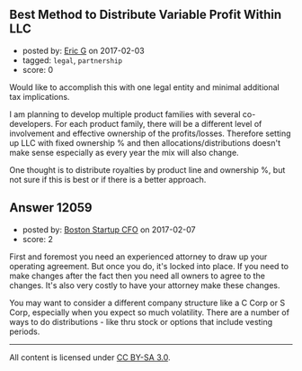 ## Best Method to Distribute Variable Profit Within LLC

- posted by: [Eric G](https://stackexchange.com/users/10174290/eric-g) on 2017-02-03
- tagged: `legal`, `partnership`
- score: 0

Would like to accomplish this with one legal entity and minimal additional tax implications. 

I am planning to develop multiple product families with several co-developers. For each product family, there will be a different level of involvement and effective ownership of the profits/losses. Therefore setting up LLC with fixed ownership % and then allocations/distributions doesn't make sense especially as every year the mix will also change. 

One thought is to distribute royalties by product line and ownership %, but not sure if this is best or if there is a better approach.


## Answer 12059

- posted by: [Boston Startup CFO](https://stackexchange.com/users/9992633/boston-startup-cfo) on 2017-02-07
- score: 2

First and foremost you need an experienced attorney to draw up your operating agreement.  But once you do, it's locked into place.  If you need to make changes after the fact then you need all owners to agree to the changes.  It's also very costly to have your attorney make these changes.

You may want to consider a different company structure like a C Corp or S Corp, especially when you expect so much volatility.  There are a number of ways to do distributions - like thru stock or options that include vesting periods.



---

All content is licensed under [CC BY-SA 3.0](https://creativecommons.org/licenses/by-sa/3.0/).
